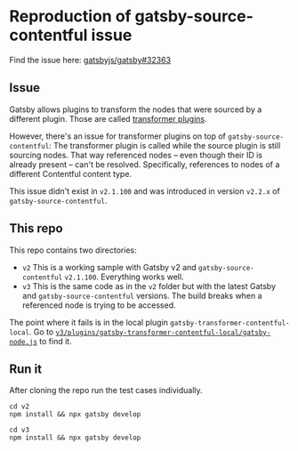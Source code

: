 # Reproduction of gatsby-source-contentful issue

Find the issue here: [gatsbyjs/gatsby#32363](https://github.com/gatsbyjs/gatsby/issues/32363)

## Issue

Gatsby allows plugins to transform the nodes that were sourced by a different plugin. Those are called [transformer plugins](https://www.gatsbyjs.com/docs/tutorial/part-six/#gatsby-skip-here).

However, there's an issue for transformer plugins on top of `gatsby-source-contentful`: The transformer plugin is called while the source plugin is still sourcing nodes. That way referenced nodes – even though their ID is already present – can't be resolved. Specifically, references to nodes of a different Contentful content type.

This issue didn't exist in `v2.1.100` and was introduced in version `v2.2.x` of `gatsby-source-contentful`.

## This repo

This repo contains two directories:

- `v2` This is a working sample with Gatsby v2 and `gatsby-source-contentful` `v2.1.100`. Everything works well.
- `v3` This is the same code as in the `v2` folder but with the latest Gatsby and `gatsby-source-contentful` versions. The build breaks when a referenced node is trying to be accessed.

The point where it fails is in the local plugin `gatsby-transformer-contentful-local`. Go to [`v3/plugins/gatsby-transformer-contentful-local/gatsby-node.js`](https://github.com/osartun/gatsby-contentful-transformer-issue/blob/e2e82d3131a48f70a0704a9fd3478a17fe4555db/v3/plugins/gatsby-transformer-contentful-local/gatsby-node.js#L40-L54) to find it.

## Run it

After cloning the repo run the test cases individually.

```bs
cd v2
npm install && npx gatsby develop
```

```bs
cd v3
npm install && npx gatsby develop
```
